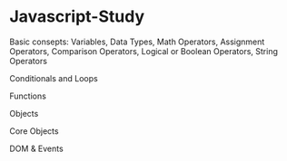 # Javascript-Study

Basic consepts:
Variables, Data Types, Math Operators, Assignment Operators, Comparison Operators, Logical or Boolean Operators, String Operators

Conditionals and Loops

Functions

Objects

Core Objects

DOM & Events
